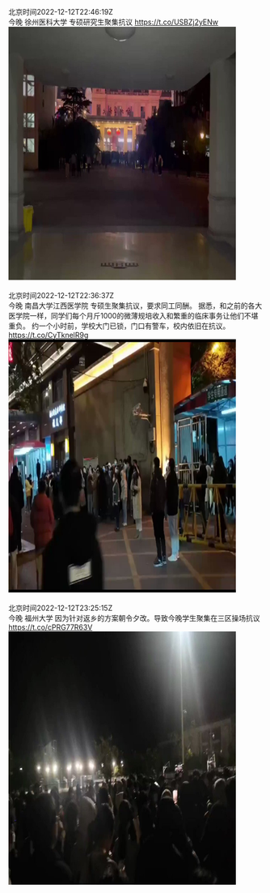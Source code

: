 北京时间2022-12-12T22:46:19Z<br>今晚 徐州医科大学 专硕研究生聚集抗议 https://t.co/USBZj2yENw<br><img src='/temp/video/2022/n-Month-12/n-Day-12/whyyoutouzhele/1602313904750825472_0.jpg' width='450' height='500'><br><br>北京时间2022-12-12T22:36:37Z<br>今晚 南昌大学江西医学院
专硕生聚集抗议，要求同工同酬。
据悉，和之前的各大医学院一样，同学们每个月斤1000的微薄规培收入和繁重的临床事务让他们不堪重负。
约一个小时前，学校大门已锁，门口有警车，校内依旧在抗议。 https://t.co/CyTknelR9g<br><img src='/temp/video/2022/n-Month-12/n-Day-12/whyyoutouzhele/1602311463644938241_0.jpg' width='450' height='500'><br><br>北京时间2022-12-12T23:25:15Z<br>今晚 福州大学 因为针对返乡的方案朝令夕改。导致今晚学生聚集在三区操场抗议 https://t.co/cPRG77R63V<br><img src='/temp/video/2022/n-Month-12/n-Day-12/whyyoutouzhele/1602323702783348737_0.jpg' width='450' height='500'><br><br>